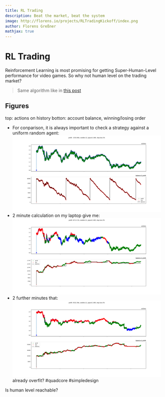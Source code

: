 ```yaml
---
title: RL Trading
description: Beat the market, beat the system
image: http://florens.io/projects/RLTradingKickoff/index.png
author: Florens Greßner
mathjax: true
---
```


# RL Trading

Reinforcement Learning is most promising for getting Super-Human-Level performance for video games. So why not human 
level on the trading market?

> Same algorithm like in [this post](../SnaKI)

## Figures
top: actions on history
botton: account balance, winning/losing order

- For conparison, it is always important to check a strategy against a uniform random agent: ![rand](./rand.png) 
- 2 minute calculation on my laptop give me: ![better](./better.png)
- 2 further minutes that: ![better](./best.png) already overfit? #quadcore #simpledesign

Is human level reachable?
